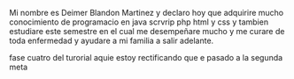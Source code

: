 Mi nombre es Deimer Blandon Martinez y declaro hoy que adquirire mucho conocimiento de programacio en java scrvrip php html y css y tambien estudiare este semestre en el cual
me desempeñare mucho y me curare de toda enfermedad y ayudare a mi familia a salir adelante.

fase cuatro del turorial aquie estoy rectificando que e pasado a la segunda meta


